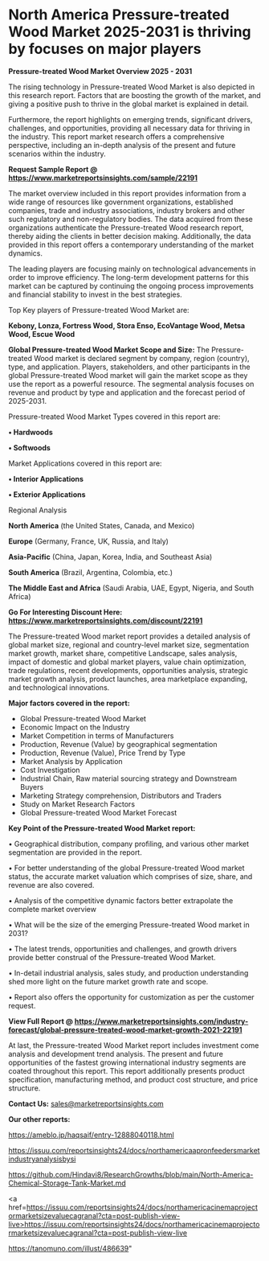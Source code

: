 # North America Pressure-treated Wood Market 2025-2031 is thriving by focuses on major players

<Strong> Pressure-treated Wood Market Overview 2025 - 2031</strong>

The rising technology in Pressure-treated Wood Market is also depicted in this research report. Factors that are boosting the growth of the market, and giving a positive push to thrive in the global market is explained in detail.

Furthermore, the report highlights on emerging trends, significant drivers, challenges, and opportunities, providing all necessary data for thriving in the industry. This report market research offers a comprehensive perspective, including an in-depth analysis of the present and future scenarios within the industry.

<strong>Request Sample Report @ <a href=https://www.marketreportsinsights.com/sample/22191>https://www.marketreportsinsights.com/sample/22191</a></strong>

The market overview included in this report provides information from a wide range of resources like government organizations, established companies, trade and industry associations, industry brokers and other such regulatory and non-regulatory bodies. The data acquired from these organizations authenticate the Pressure-treated Wood research report, thereby aiding the clients in better decision making. Additionally, the data provided in this report offers a contemporary understanding of the market dynamics.

The leading players are focusing mainly on technological advancements in order to improve efficiency. The long-term development patterns for this market can be captured by continuing the ongoing process improvements and financial stability to invest in the best strategies.

Top Key players of Pressure-treated Wood Market are:

<strong>Kebony, Lonza, Fortress Wood, Stora Enso, EcoVantage Wood, Metsa Wood, Escue Wood</strong>

<strong><b>Global Pressure-treated Wood Market Scope and Size:</b></strong>
The Pressure-treated Wood market is declared segment by company, region (country), type, and application. Players, stakeholders, and other participants in the global Pressure-treated Wood market will gain the market scope as they use the report as a powerful resource. The segmental analysis focuses on revenue and product by type and application and the forecast period of 2025-2031.

Pressure-treated Wood Market Types covered in this report are:

<strong>• Hardwoods

• Softwoods</strong>

Market Applications covered in this report are:

<strong>• Interior Applications

• Exterior Applications</strong> 

Regional Analysis

<strong>North America</strong> (the United States, Canada, and Mexico)

<strong>Europe</strong> (Germany, France, UK, Russia, and Italy)

<strong>Asia-Pacific</strong> (China, Japan, Korea, India, and Southeast Asia)

<strong>South America</strong> (Brazil, Argentina, Colombia, etc.)

<strong>The Middle East and Africa</strong> (Saudi Arabia, UAE, Egypt, Nigeria, and South Africa)

<strong>Go For Interesting Discount Here: <a href=https://www.marketreportsinsights.com/discount/22191>https://www.marketreportsinsights.com/discount/22191</a></strong>

The Pressure-treated Wood market report provides a detailed analysis of global market size, regional and country-level market size, segmentation market growth, market share, competitive Landscape, sales analysis, impact of domestic and global market players, value chain optimization, trade regulations, recent developments, opportunities analysis, strategic market growth analysis, product launches, area marketplace expanding, and technological innovations.

<strong><b>Major factors covered in the report:</b></strong>
<ul>
  <li>Global Pressure-treated Wood Market </li>
  <li>Economic Impact on the Industry</li>
  <li>Market Competition in terms of Manufacturers</li>
  <li>Production, Revenue (Value) by geographical segmentation</li>
  <li>Production, Revenue (Value), Price Trend by Type</li>
  <li>Market Analysis by Application</li>
  <li>Cost Investigation</li>
  <li>Industrial Chain, Raw material sourcing strategy and Downstream Buyers</li>
  <li>Marketing Strategy comprehension, Distributors and Traders</li>
  <li>Study on Market Research Factors</li>
  <li>Global Pressure-treated Wood Market Forecast</li>
</ul>

<strong><b>Key Point of the Pressure-treated Wood Market report:</b></strong>

• Geographical distribution, company profiling, and various other market segmentation are provided in the report.

• For better understanding of the global Pressure-treated Wood market status, the accurate market valuation which comprises of size, share, and revenue are also covered.

• Analysis of the competitive dynamic factors better extrapolate the complete market overview

• What will be the size of the emerging Pressure-treated Wood market in 2031?

• The latest trends, opportunities and challenges, and growth drivers provide better construal of the Pressure-treated Wood Market.

• In-detail industrial analysis, sales study, and production understanding shed more light on the future market growth rate and scope.

• Report also offers the opportunity for customization as per the customer request.

<strong><b>View Full Report @ <a href=https://www.marketreportsinsights.com/industry-forecast/global-pressure-treated-wood-market-growth-2021-22191>https://www.marketreportsinsights.com/industry-forecast/global-pressure-treated-wood-market-growth-2021-22191</a></b></strong>


At last, the Pressure-treated Wood Market report includes investment come analysis and development trend analysis. The present and future opportunities of the fastest growing international industry segments are coated throughout this report. This report additionally presents product specification, manufacturing method, and product cost structure, and price structure.

<strong>Contact Us:</strong>
sales@marketreportsinsights.com

<strong>Our other reports:</strong>

<a href=https://ameblo.jp/haqsaif/entry-12888040118.html>https://ameblo.jp/haqsaif/entry-12888040118.html</a>

<a href=https://issuu.com/reportsinsights24/docs/northamericaapronfeedersmarketindustryanalysisbysi>https://issuu.com/reportsinsights24/docs/northamericaapronfeedersmarketindustryanalysisbysi</a>

<a href=https://github.com/Hindavi8/ResearchGrowths/blob/main/North-America-Chemical-Storage-Tank-Market.md>https://github.com/Hindavi8/ResearchGrowths/blob/main/North-America-Chemical-Storage-Tank-Market.md</a>

<a href=https://issuu.com/reportsinsights24/docs/northamericacinemaprojectormarketsizevaluecagranal?cta=post-publish-view-live>https://issuu.com/reportsinsights24/docs/northamericacinemaprojectormarketsizevaluecagranal?cta=post-publish-view-live</a>

<a href=https://tanomuno.com/illust/486639>https://tanomuno.com/illust/486639</a>"
